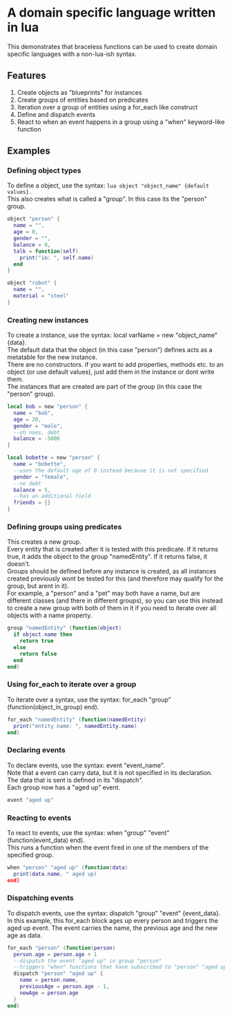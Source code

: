# A domain specific language written in lua
This demonstrates that braceless functions can be used to create domain specific languages with a non-lua-ish syntax.

## Features
1. Create objects as "blueprints" for instances
2. Create groups of entities based on predicates
3. Iteration over a group of entities using a for_each like construct
4. Define and dispatch events
5. React to when an event happens in a group using a "when" keyword-like function

## Examples
### Defining object types
To define a object, use the syntax: ```lua object "object_name" {default values}. ``` <br>
This also creates what is called a "group". In this case its the "person" group. <br>
```lua
object "person" {
  name = "",
  age = 0,
  gender = "",
  balance = 0,
  talk = function(self)
    print("im: ", self.name)
  end
}

object "robot" {
  name = "",
  material = "steel"
}
```
### Creating new instances
To create a instance, use the syntax: local varName = new "object_name" {data}. <br>
The default data that the object (in this case "person") defines acts as a metatable for the new instance. <br>
There are no constructors. if you want to add properties, methods etc. to an object (or use default values), just add them in the instance or dont write them. <br>
The instances that are created are part of the group (in this case the "person" group). <br>
```lua
local bob = new "person" {
  name = "bob",
  age = 20,
  gender = "male",
  --oh noes, debt
  balance = -5000
}

local bobette = new "person" {
  name = "bobette",
  --uses the default age of 0 instead because it is not specified
  gender = "female",
  --no debt
  balance = 5,
  --has an additional field
  friends = {}
}
```
### Defining groups using predicates
This creates a new group. <br>
Every entity that is created after it is tested with this predicate. If it returns true, it adds the object to the group "namedEntity". If it returns false, it doesn't. <br>
Groups should be defined before any instance is created, as all instances created previously wont be tested for this (and therefore may qualify for the group, but arent in it). <br>
For example, a "person" and a "pet" may both have a name, but are different classes (and there in different groups), so you can use this instead to create a new group with both of them in it if you need to iterate over all objects with a name property. <br>
```lua
group "namedEntity" (function(object)
  if object.name then
    return true
  else
    return false
  end
end)
```
### Using for_each to iterate over a group
To iterate over a syntax, use the syntax: for_each "group" (function(object_in_group) end). <br>
```lua
for_each "namedEntity" (function(namedEntity)
  print("entity name: ", namedEntity.name)
end)
```
### Declaring events
To declare events, use the syntax: event "event_name". <br>
Note that a event can carry data, but it is not specified in its declaration. The data that is sent is defined in its "dispatch". <br>
Each group now has a "aged up" event. <br>
```lua
event "aged up"
```
### Reacting to events
To react to events, use the syntax: when "group" "event" (function(event_data) end). <br>
This runs a function when the event fired in one of the members of the specified group. <br>
```lua
when "person" "aged up" (function(data)
  print(data.name, " aged up)
end)
```
### Dispatching events
To dispatch events, use the syntax: dispatch "group" "event" {event_data}. <br>
In this example, this for_each block ages up every person and triggers the aged up event. The event carries the name, the previous age and the new age as data. <br>
```lua
for_each "person" (function(person)
  person.age = person.age + 1
  --dispatch the event "aged up" in group "person"
  --triggers "when" functions that have subscribed to "person" "aged up"
  dispatch "person" "aged up" {
    name = person.name,
    previousAge = person.age - 1,
    newAge = person.age
  }
end)
```

